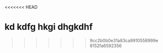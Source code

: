 <<<<<<< HEAD
<!-- <p align="center">
=======
<p align="center">
>>>>>>> 9cc2b0b0e31a83ca9910558999e8152fa6592356
  <b>Netflix Shows and Movies analysis Project</b>
</p>
<p align="center">
  <img src="https://upload.wikimedia.org/wikipedia/commons/f/ff/Netflix-new-icon.png" alt="Netflix " width="200" height="200">
</p>

## Tools Used

Excel, MySQL

## Business Problem

Netflix aims to extract actionable insights from their vast dataset comprising approximately 82,000 rows of shows and movies. However, they face the challenge of effectively analyzing this extensive data to uncover valuable patterns and trends for their subscribers.

## Solution Approach

To assist Netflix in deriving valuable insights from their extensive dataset, I propose leveraging SQL for data extraction and analysis. Using SQL functions, we can extract key metrics such as viewer ratings, popularity trends, genre preferences, and viewership patterns from the dataset.

## Methodology

1. **Data Extraction and Preparation:**
   Utilize SQL queries to extract relevant information from the Netflix dataset.

2. **Insightful Analysis:**
   Employ SQL functions to analyze the data and derive meaningful insights.

## Conclusion

Exploring various aspects of the dataset provided a comprehensive understanding of Netflix's content landscape. The analysis revealed insights into the top 10 and bottom 10 movies and shows based on their IMDB scores, highlighting titles with high praise and areas for potential improvement in content quality.

Examining movies and shows across different decades showcased significant shifts in content availability over time, with a notable increase in offerings from the 2000s onwards, reflecting Netflix's commitment to featuring newer content aligned with current trends and audience preferences.

Age certifications played a crucial role, influencing both the average IMDB scores and the distribution of movies and shows. The analysis revealed audience preferences for specific age certifications, with TV-14 garnering the highest average score, indicating its popularity among viewers.

Furthermore, exploring the most common genres in Netflix's library provided insights into viewer preferences and content distribution. Comedy emerged as the dominant genre across both movies and shows, followed by documentation and drama. Combinations of genres were also frequent, highlighting the audience's appreciation for multi-genre content.
<<<<<<< HEAD
 -->







#  kd kdfg hkgi dhgkdhf

>>>>>>> 9cc2b0b0e31a83ca9910558999e8152fa6592356

